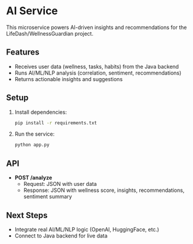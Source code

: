# AI Service

This microservice powers AI-driven insights and recommendations for the LifeDash/WellnessGuardian project.

## Features

- Receives user data (wellness, tasks, habits) from the Java backend
- Runs AI/ML/NLP analysis (correlation, sentiment, recommendations)
- Returns actionable insights and suggestions

## Setup

1. Install dependencies:
   ```bash
   pip install -r requirements.txt
   ```
2. Run the service:
   ```bash
   python app.py
   ```

## API

- **POST /analyze**
  - Request: JSON with user data
  - Response: JSON with wellness score, insights, recommendations, sentiment summary

## Next Steps

- Integrate real AI/ML/NLP logic (OpenAI, HuggingFace, etc.)
- Connect to Java backend for live data
